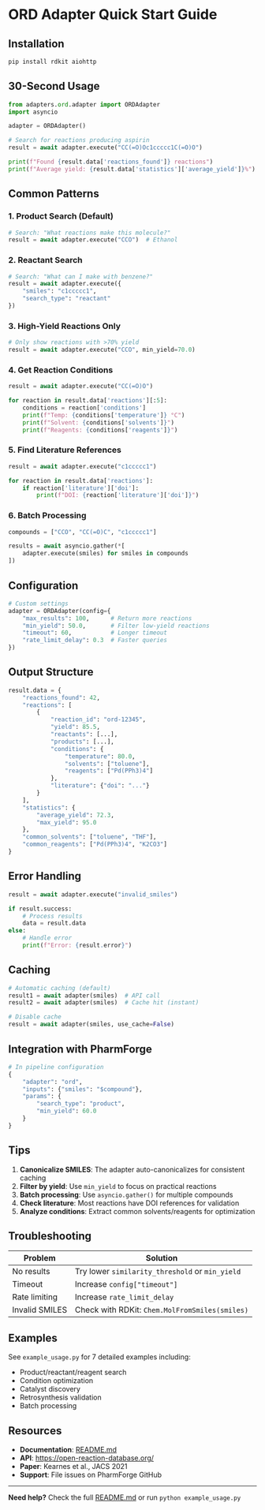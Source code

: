 # ORD Adapter Quick Start Guide

## Installation

```bash
pip install rdkit aiohttp
```

## 30-Second Usage

```python
from adapters.ord.adapter import ORDAdapter
import asyncio

adapter = ORDAdapter()

# Search for reactions producing aspirin
result = await adapter.execute("CC(=O)Oc1ccccc1C(=O)O")

print(f"Found {result.data['reactions_found']} reactions")
print(f"Average yield: {result.data['statistics']['average_yield']}%")
```

## Common Patterns

### 1. Product Search (Default)

```python
# Search: "What reactions make this molecule?"
result = await adapter.execute("CCO")  # Ethanol
```

### 2. Reactant Search

```python
# Search: "What can I make with benzene?"
result = await adapter.execute({
    "smiles": "c1ccccc1",
    "search_type": "reactant"
})
```

### 3. High-Yield Reactions Only

```python
# Only show reactions with >70% yield
result = await adapter.execute("CCO", min_yield=70.0)
```

### 4. Get Reaction Conditions

```python
result = await adapter.execute("CC(=O)O")

for reaction in result.data['reactions'][:5]:
    conditions = reaction['conditions']
    print(f"Temp: {conditions['temperature']} °C")
    print(f"Solvent: {conditions['solvents']}")
    print(f"Reagents: {conditions['reagents']}")
```

### 5. Find Literature References

```python
result = await adapter.execute("c1ccccc1")

for reaction in result.data['reactions']:
    if reaction['literature']['doi']:
        print(f"DOI: {reaction['literature']['doi']}")
```

### 6. Batch Processing

```python
compounds = ["CCO", "CC(=O)C", "c1ccccc1"]

results = await asyncio.gather(*[
    adapter.execute(smiles) for smiles in compounds
])
```

## Configuration

```python
# Custom settings
adapter = ORDAdapter(config={
    "max_results": 100,      # Return more reactions
    "min_yield": 50.0,       # Filter low-yield reactions
    "timeout": 60,           # Longer timeout
    "rate_limit_delay": 0.3  # Faster queries
})
```

## Output Structure

```python
result.data = {
    "reactions_found": 42,
    "reactions": [
        {
            "reaction_id": "ord-12345",
            "yield": 85.5,
            "reactants": [...],
            "products": [...],
            "conditions": {
                "temperature": 80.0,
                "solvents": ["toluene"],
                "reagents": ["Pd(PPh3)4"]
            },
            "literature": {"doi": "..."}
        }
    ],
    "statistics": {
        "average_yield": 72.3,
        "max_yield": 95.0
    },
    "common_solvents": ["toluene", "THF"],
    "common_reagents": ["Pd(PPh3)4", "K2CO3"]
}
```

## Error Handling

```python
result = await adapter.execute("invalid_smiles")

if result.success:
    # Process results
    data = result.data
else:
    # Handle error
    print(f"Error: {result.error}")
```

## Caching

```python
# Automatic caching (default)
result1 = await adapter(smiles)  # API call
result2 = await adapter(smiles)  # Cache hit (instant)

# Disable cache
result = await adapter(smiles, use_cache=False)
```

## Integration with PharmForge

```python
# In pipeline configuration
{
    "adapter": "ord",
    "inputs": {"smiles": "$compound"},
    "params": {
        "search_type": "product",
        "min_yield": 60.0
    }
}
```

## Tips

1. **Canonicalize SMILES**: The adapter auto-canonicalizes for consistent caching
2. **Filter by yield**: Use `min_yield` to focus on practical reactions
3. **Batch processing**: Use `asyncio.gather()` for multiple compounds
4. **Check literature**: Most reactions have DOI references for validation
5. **Analyze conditions**: Extract common solvents/reagents for optimization

## Troubleshooting

| Problem | Solution |
|---------|----------|
| No results | Try lower `similarity_threshold` or `min_yield` |
| Timeout | Increase `config["timeout"]` |
| Rate limiting | Increase `rate_limit_delay` |
| Invalid SMILES | Check with RDKit: `Chem.MolFromSmiles(smiles)` |

## Examples

See `example_usage.py` for 7 detailed examples including:
- Product/reactant/reagent search
- Condition optimization
- Catalyst discovery
- Retrosynthesis validation
- Batch processing

## Resources

- **Documentation**: [README.md](README.md)
- **API**: https://open-reaction-database.org/
- **Paper**: Kearnes et al., JACS 2021
- **Support**: File issues on PharmForge GitHub

---

**Need help?** Check the full [README.md](README.md) or run `python example_usage.py`

